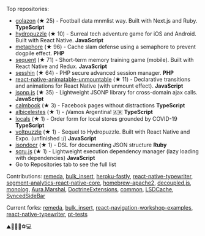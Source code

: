 Top repositories:


- [golazon](https://github.com/sobstel/golazon) (★ 25) - Football data mnmlist way. Built with Next.js and Ruby. **TypeScript**
- [hydropuzzle](https://github.com/sobstel/hydropuzzle) (★ 10) - Surreal tech adventure game for iOS and Android. Built with React Native. **JavaScript**
- [metaphore](https://github.com/sobstel/metaphore) (★ 96) - Cache slam defense using a semaphore to prevent dogpile effect. **PHP**
- [sequent](https://github.com/sobstel/sequent) (★ 71) - Short-term memory training game (mobile). Built with React Native and Redux. **JavaScript**
- [sesshin](https://github.com/sobstel/sesshin) (★ 64) - PHP secure advanced session manager. **PHP**
- [react-native-animatable-unmountable](https://github.com/sobstel/react-native-animatable-unmountable) (★ 11) - Declarative transitions and animations for React Native (with unmount effect). **JavaScript**
- [jsonp.js](https://github.com/sobstel/jsonp.js) (★ 35) - Lightweight JSONP library for cross-domain ajax calls. **JavaScript**
- [calmbook](https://github.com/sobstel/calmbook) (★ 3) - Facebook pages without distractions **TypeScript**
- [albicelestes](https://github.com/sobstel/albicelestes) (★ 1) - ¡Vamos Argentina! 🇦🇷 **TypeScript**
- [locals](https://github.com/sobstel/locals) (★ 1) - Order form for local stores grounded by COVID-19 **TypeScript**
- [voltpuzzle](https://github.com/sobstel/voltpuzzle) (★ 1) - Sequel to Hydropuzzle. Built with React Native and Expo. (unfinished :/) **JavaScript**
- [jsondocr](https://github.com/sobstel/jsondocr) (★ 1) - DSL for documenting JSON structure **Ruby**
- [scru.js](https://github.com/sobstel/scru.js) (★ 1) - Lightweight execution dependency manager (lazy loading with dependencies) **JavaScript**
- Go to Repositories tab to see the full list

Contributions:
[remeda](https://github.com/remeda/commits?author=sobstel), [bulk_insert](https://github.com/bulk_insert/commits?author=sobstel), [heroku-fastly](https://github.com/heroku-fastly/commits?author=sobstel), [react-native-typewriter](https://github.com/react-native-typewriter/commits?author=sobstel), [segment-analytics-react-native-core](https://github.com/segment-analytics-react-native-core/commits?author=sobstel), [homebrew-apache2](https://github.com/homebrew-apache2/commits?author=sobstel), [decoupled.js](https://github.com/decoupled.js/commits?author=sobstel), [monolog](https://github.com/monolog/commits?author=sobstel), [Aura.Marshal](https://github.com/Aura.Marshal/commits?author=sobstel), [DoctrineExtensions](https://github.com/DoctrineExtensions/commits?author=sobstel), [common](https://github.com/common/commits?author=sobstel), [LSDCache](https://github.com/LSDCache/commits?author=sobstel), [SyncedSideBar](https://github.com/SyncedSideBar/commits?author=sobstel)

Current forks:
[remeda](https://github.com/sobstel/remeda), [bulk_insert](https://github.com/sobstel/bulk_insert), [react-navigation-workshop-examples](https://github.com/sobstel/react-navigation-workshop-examples), [react-native-typewriter](https://github.com/sobstel/react-native-typewriter), [pt-tests](https://github.com/sobstel/pt-tests)

⛰🏃🇦🇷⚽💻

<!--
**sobstel/sobstel** is a ✨ _special_ ✨ repository because its `README.md` (this file) appears on your GitHub profile.

Here are some ideas to get you started:

- 🔭 I’m currently working on ...
- 🌱 I’m currently learning ...
- 👯 I’m looking to collaborate on ...
- 🤔 I’m looking for help with ...
- 💬 Ask me about ...
- 📫 How to reach me: ...
- 😄 Pronouns: ...
- ⚡ Fun fact: ...
-->
